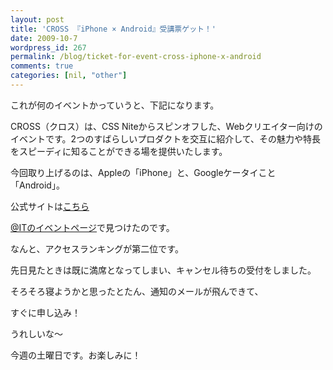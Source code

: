 ```yaml
---
layout: post
title: 'CROSS 『iPhone × Android』受講票ゲット！'
date: 2009-10-7
wordpress_id: 267
permalink: /blog/ticket-for-event-cross-iphone-x-android
comments: true
categories: [nil, "other"]
---
```

<div class="section">
<p>これが何のイベントかっていうと、下記になります。</p>
<p>CROSS（クロス）は、CSS Niteからスピンオフした、Webクリエイター向けのイベントです。2つのすばらしいプロダクトを交互に紹介して、その魅力や特長をスピーディに知ることができる場を提供いたします。</p>
<p>今回取り上げるのは、Appleの「iPhone」と、Googleケータイこと「Android」。</p>
<p>公式サイトは<a href="http://h2o-space.jp/cross/vol01/" target="_blank">こちら</a></p>
<p><a href="http://www.atmarkit.co.jp/event/" target="_blank">@ITのイベントページ</a>で見つけたのです。</p>
<p>なんと、アクセスランキングが第二位です。</p>
<p>先日見たときは既に満席となってしまい、キャンセル待ちの受付をしました。</p>
<p>そろそろ寝ようかと思ったとたん、通知のメールが飛んできて、</p>
<p>すぐに申し込み！</p>
<p>うれしいな～</p>
<p>今週の土曜日です。お楽しみに！</p>
</div>
